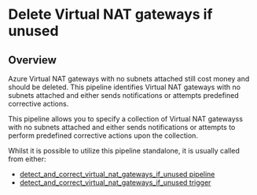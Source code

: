# Delete Virtual NAT gateways if unused

## Overview

Azure Virtual NAT gateways with no subnets attached still cost money and should be deleted. This pipeline identifies Virtual NAT gateways with no subnets attached and either sends notifications or attempts predefined corrective actions.

This pipeline allows you to specify a collection of Virtual NAT gatewayss with no subnets attached and either sends notifications or attempts to perform predefined corrective actions upon the collection.

Whilst it is possible to utilize this pipeline standalone, it is usually called from either:

- [detect_and_correct_virtual_nat_gateways_if_unused pipeline](https://hub.flowpipe.io/mods/turbot/azure_thrifty/pipelines/azure_thrifty.pipeline.detect_and_correct_virtual_nat_gateways_if_unused)
- [detect_and_correct_virtual_nat_gateways_if_unused trigger](https://hub.flowpipe.io/mods/turbot/azure_thrifty/triggers/azure_thrifty.trigger.query.detect_and_correct_virtual_nat_gateways_if_unused)